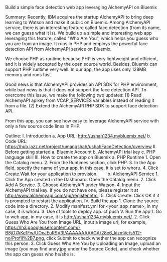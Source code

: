 Build a simple face detection web app leveraging AlchemyAPI on Bluemix

Summary:
Recently, IBM acquires the startup AlchemyAPI to bring deep learning to Watson and make it public on Bluemix. Among AlchemyAPI service, there is an interesting feature called face detection (from its name, we can guess what it is). We build up a simple and interesting web app leveraging this feature, called "Who Are You", which helps you guess who you are from an image. It runs in PHP and employs the powerful face detection API from AlchemyAPI service on Bluemix. 

We choose PHP as runtime because PHP is very lightweight and efficient, and it is widely accepted by the open source world. Besides, Bluemix can support PHP runtime very well. In our app, the app uses only 128MB memory and runs fast. 

Good news is that AlchemyAPI provides an API SDK for PHP environment, while bad news is that it does not support the face detection API. To overcome this issue, we make the following two updates:
(1) Read AlchemyAPI apikey from VCAP_SERVICES variables instead of reading it from a file.
(2) Extend the AlchemyAPI PHP SDK to support face detection API.

From this app, you can see how easy to leverage AlchemyAPI service with only a few source code lines in PHP.

Outline:
I. Introduction
	a.  App URL: http://ushah1234.mybluemix.net/
	b.  Code URL: https://hub.jazz.net/project/umangshah/ushahFaceDetection/overview
II. Before getting started
	a.  Bluemix Account
	b.  AlchemyAPI trial key
	c.  PHP language skill
III. How to create the app on Bluemix
	a.  PHP Runtime
        1. Open the Catalog menu.
		2. From the Runtimes section, click PHP.
        3. In the App field, specify the name of your app, in this case, it is set to whoru.
        4. Click Create.Wait for your application to provision.
　　b.  AlchemyAPI Service
        1. Click the App created in the Dashboard. Open the Catalog menu.
		2. Click Add A Service.
        3. Choose AlchemyAPI under Watson.
		4. Input the AlchemyAPI trial key. If you do not have one, please register it at http://www.alchemyapi.com/api/register.html.
        5. Click Create. Click OK if it is prompted to restart the application.
IV. Build the app
        1. Clone the source code into a directory. 
		2. Modify manifest.yml for <your_app_name>, in my case, it is whoru.
		3. Use cf tools to deploy app.
          cf push
V. Run the app
        1. Go to web app, in my case, it is http://ushah1234.mybluemix.net/.
        2. Click Guess Who Are You from Image URL, input a image url, for example, https://lh3.googleusercontent.com/-B8jO7AKe1Fw/UOxJEuRSV3I/AAAAAAAAAGA/28e6_kjzmVc/s512-no/Profil%2B7.png, click Submit to check whether the app can recognize this person.
		3. Click Guess Who Are You by Uploading an Image, upload an image (you may find andy.jpg under the Source Code), and check whether the app can guess who he/she is.